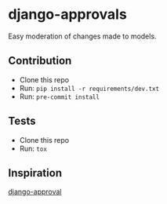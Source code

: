 # django-approvals

Easy moderation of changes made to models.

## Contribution

- Clone this repo
- Run: `pip install -r requirements/dev.txt`
- Run: `pre-commit install`

## Tests

- Clone this repo
- Run: `tox`

## Inspiration

[django-approval](https://github.com/artscoop/django-approval)
